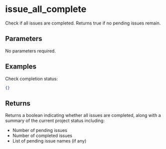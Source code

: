 # issue_all_complete

Check if all issues are completed. Returns true if no pending issues remain.

## Parameters

No parameters required.

## Examples

Check completion status:
```json
{}
```

## Returns

Returns a boolean indicating whether all issues are completed, along with a summary of the current project status including:
- Number of pending issues
- Number of completed issues
- List of pending issue names (if any)